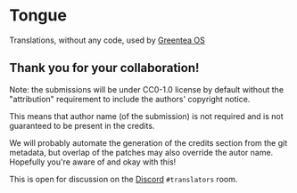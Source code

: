 # Tongue

Translations, without any code, used by [Greentea OS](https://github.com/GreenteaOS)

## Thank you for your collaboration!

Note: the submissions will be under CC0-1.0 license by default without the "attribution" requirement to include the authors' copyright notice.

This means that author name (of the submission) is not required and is not guaranteed to be present in the credits.

We will probably automate the generation of the credits section from the git metadata, but overlap of the patches may also
override the autor name. Hopefully you're aware of and okay with this!

This is open for discussion on the [Discord](https://discord.gg/UGZq8GB) `#translators` room.
